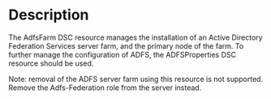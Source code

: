 # Description

The AdfsFarm DSC resource manages the installation of an Active Directory Federation Services server
farm, and the primary node of the farm. To further manage the configuration of ADFS, the
ADFSProperties DSC resource should be used.

Note: removal of the ADFS server farm using this resource is not supported. Remove the
Adfs-Federation role from the server instead.
